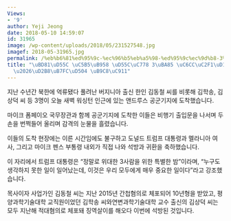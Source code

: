 ```yaml
---
Views:
- '9'
author: Yeji Jeong
date: 2018-05-10 14:59:07
id: 31965
image: /wp-content/uploads/2018/05/231527548.jpg
imagef: 2018-05-31965.jpg
permalink: /%eb%b6%81%ed%95%9c-%ec%96%b5%eb%a5%98-%ed%95%9c%ec%9d%b8-3%eb%aa%85-%ec%9b%8c%ec%8b%b1%ed%84%b4-%eb%8f%84%ec%b0%a9%ed%8a%b8%eb%9f%bc%ed%94%84-%eb%a7%88%ec%a4%91/
title: "\uBD81\uD55C \uC5B5\uB958 \uD55C\uC778 3\uBA85 \uC6CC\uC2F1\uD134 \uB3C4\uCC29\
  \u2026\uD2B8\uB7FC\uD504 \uB9C8\uC911"
---
```


지난 수년간 북한에 억류됐다 풀려난 버지니아 출신 한인 김동철 씨를 비롯해 김학송, 김상덕 씨 등 3명이 오늘 새벽 워싱턴 인근에 있는 앤드루스 공군기지에 도착했습니다.

마이크 폼페이오 국무장관과 함께 공군기지에 도착한 이들은 비행기 출입문을 나서며 두 손을 번쩍들어 올리며 감격의 눈물을 흘렸습니다.

이들의 도착 현장에는 이른 시간임에도 불구하고 도널드 트럼프 대통령과 멜라니아 여사, 그리고 마이크 펜스 부통령 내외가 직접 나와 석방과 귀환을 축하했습니다.

이 자리에서 트럼프 대통령은 “정말로 위대한 3사람을 위한 특별한 밤”이라며, “누구도 생각하지 못한 일이 일어났는데, 이것은 우리 모두에게 매우 중요한 일이다”라고 강조했습니다.

목사이자 사업가인 김동철 씨는 지난 2015년 간첩혐의로 체포되어 10년형을 받았고, 평양과학기술대학 교직원이었던 김학송 씨와연변과학기술대학 교수 출신의 김상덕 씨는 모두 지난해 적대혐의로 체포돼 징역살이를 해오다 이번에 석방된 것입니다.